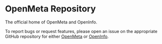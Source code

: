 # OpenMeta Repository

The official home of OpenMeta and OpenInfo.

To report bugs or request features, please open an issue on the appropriate GitHub repository for either [OpenMeta](https://www.github.com/drinfernoo/plugin.video.openmeta/) or [OpenInfo](https://www.github.com/drinfernoo/script.extendedinfo/).
